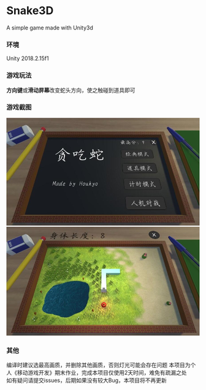 # Snake3D  
A simple game made with Unity3d  

### 环境  
Unity 2018.2.15f1   

### 游戏玩法  
**方向键**或**滑动屏幕**改变蛇头方向，使之触碰到道具即可  

### 游戏截图
![开始菜单](https://github.com/ouhoukyo/Snake3D/blob/master/start.jpg)    
![游戏画面](https://github.com/ouhoukyo/Snake3D/blob/master/gaming.jpg)    

### 其他
编译时建议选最高画质，并删除其他画质，否则灯光可能会存在问题
本项目为个人《移动游戏开发》期末作业，完成本项目仅使用2天时间，难免有疏漏之处    
如有疑问请提交issues，后期如果没有较大Bug，本项目将不再更新  

